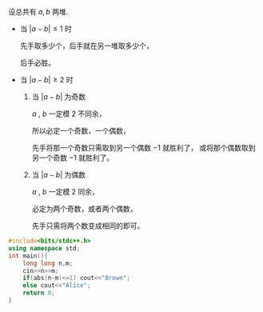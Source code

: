 

设总共有 $a,b$ 两堆.
- 当 $|a-b| \le 1$ 时

	先手取多少个，后手就在另一堆取多少个，
    
    后手必胜。
    
    
- 当 $|a-b| \ge 2$ 时
   
   1. 当 $|a-b|$ 为奇数
   
   		$a$ , $b$ 一定模 $2$ 不同余，
    
    	所以必定一个奇数，一个偶数，
    
    	先手将那一个奇数只需取到另一个偶数 $-1$ 就胜利了，
        或将那个偶数取到另一个奇数 $-1$ 就胜利了。
   
   2. 当 $|a-b|$ 为偶数
   
   		$a$ , $b$ 一定模 $2$ 同余，
         
      必定为两个奇数，或者两个偶数，
      
      先手只需将两个数变成相同的即可。
      
      

```cpp
#include<bits/stdc++.h>
using namespace std;
int main(){
	long long n,m;
    cin>>n>>m;
    if(abs(n-m)<=1) cout<<"Brown";
    else cout<<"Alice";
    return 0;
}
```

